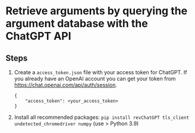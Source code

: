# **Retrieve arguments by querying the argument database with the ChatGPT API**

## **Steps**

1. Create a ```access_token.json``` file with your access token for ChatGPT. If you already have an OpenAI account you can get your token from https://chat.openai.com/api/auth/session.

    ```
    {
        "access_token": <your_access_token>
    }
    ```
2. Install all recommended packages: ```pip install revChatGPT tls_client undetected_chromedriver numpy``` (use  > Python 3.9)

